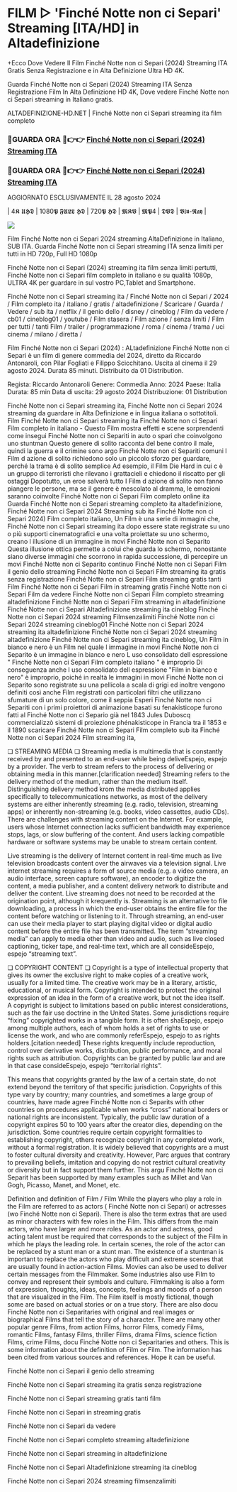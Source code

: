 # FILM ▷ 'Finché Notte non ci Separi' Streaming [ITA/HD] in Altadefinizione

+Ecco Dove Vedere Il Film Finché Notte non ci Separi (2024) Streaming ITA Gratis Senza Registrazione e in Alta Definizione Ultra HD 4K.

Guarda Finché Notte non ci Separi (2024) Streaming ITA Senza Registrazione Film In Alta Definizione HD 4K, Dove vedere Finché Notte non ci Separi streaming in Italiano gratis.

ALTADEFINIZIONE-HD.NET | Finché Notte non ci Separi streaming ita film completo

### 🔴GUARDA ORA 🔴👉👉 [Finché Notte non ci Separi (2024) Streaming ITA](https://t.co/pTKBs8wQes)

### 🔴GUARDA ORA 🔴👉👉 [Finché Notte non ci Separi (2024) Streaming ITA](https://t.co/pTKBs8wQes)

AGGIORNATO ESCLUSIVAMENTE IL 28 agosto 2024

| 4𝕶 𝖀𝕳𝕯 | 1080𝕻 𝕱𝖀𝕷𝕷 𝕳𝕯 | 720𝕻 𝕳𝕯 | 𝕸𝕶𝖁 | 𝕸𝕻4 | 𝕯𝖁𝕯 | 𝕭𝖑𝖚-𝕽𝖆𝖞 |

<p dir="auto"><a href="https://t.co/pTKBs8wQes" title="PLAYNOW" rel="nofollow"><img src="https://i.imgur.com/jhNGoEt.gif" style="max-width: 100%;"></a></p>

Film Finché Notte non ci Separi 2024 streaming AltaDefinizione in Italiano, SUB ITA. Guarda Finché Notte non ci Separi streaming ITA senza limiti per tutti in HD 720p, Full HD 1080p

Finché Notte non ci Separi (2024) streaming ita film senza limiti pertutti, Finché Notte non ci Separi film completo in italiano e su qualità 1080p, ULTRA 4K per guardare in sul vostro PC,Tablet and Smartphone.

Finché Notte non ci Separi streaming ita / Finché Notte non ci Separi / 2024 / Film completo ita / italiano / gratis / altadefinizione / Scaricare / Guarda / Vedere / sub ita / netflix / il genio dello / disney / cineblog / Film da vedere / cb01 / cineblog01 / youtube / Film stasera / Film azione / senza limiti / Film per tutti / tanti Film / trailer / programmazione / roma / cinema / trama / uci cinema / milano / diretta /

Film Finché Notte non ci Separi (2024) : ALtadefinizione Finché Notte non ci Separi è un film di genere commedia del 2024, diretto da Riccardo Antonaroli, con Pilar Fogliati e Filippo Scicchitano. Uscita al cinema il 29 agosto 2024. Durata 85 minuti. Distribuito da 01 Distribution.

Regista: Riccardo Antonaroli
Genere: Commedia
Anno: 2024
Paese: Italia
Durata: 85 min
Data di uscita: 29 agosto 2024
Distribuzione: 01 Distribution

Finché Notte non ci Separi streaming ita, Finché Notte non ci Separi 2024 streaming da guardare in Alta Definizione e in lingua italiana o sottotitoli. Film Finché Notte non ci Separi streaming ita Finché Notte non ci Separi Film completo in italiano - Questo Film mostra effetti e scene sorprendenti come insegui Finché Notte non ci Separiti in auto o spari che coinvolgono uno stuntman Questo genere di solito racconta del bene contro il male, quindi la guerra e il crimine sono argo Finché Notte non ci Separiti comuni I Film d azione di solito richiedono solo un piccolo sforzo per guardare, perché la trama è di solito semplice Ad esempio, il Film Die Hard in cui c è un gruppo di terroristi che rilevano i grattacieli e chiedono il riscatto per gli ostaggi Dopotutto, un eroe salverà tutto I Film d azione di solito non fanno piangere le persone, ma se il genere è mescolato al dramma, le emozioni saranno coinvolte Finché Notte non ci Separi Film completo online ita Guarda Finché Notte non ci Separi streaming completo ita altadefinizione, Finché Notte non ci Separi 2024 Streaming sub ita Finché Notte non ci Separi 2024) Film completo italiano, Un Film è una serie di immagini che, Finché Notte non ci Separi streaming ita dopo essere state registrate su uno o più supporti cinematografici e una volta proiettate su uno schermo, creano l illusione di un immagine in movi Finché Notte non ci Separito Questa illusione ottica permette a colui che guarda lo schermo, nonostante siano diverse immagini che scorrono in rapida successione, di percepire un movi Finché Notte non ci Separito continuo Finché Notte non ci Separi Film il genio dello streaming Finché Notte non ci Separi Film streaming ita gratis senza registrazione Finché Notte non ci Separi Film streaming gratis tanti Film Finché Notte non ci Separi Film in streaming gratis Finché Notte non ci Separi Film da vedere Finché Notte non ci Separi Film completo streaming altadefinizione Finché Notte non ci Separi Film streaming in altadefinizione Finché Notte non ci Separi Altadefinizione streaming ita cineblog Finché Notte non ci Separi 2024 streaming Filmsenzalimiti Finché Notte non ci Separi 2024 streaming cineblog01 Finché Notte non ci Separi 2024 streaming ita altadefinizione Finché Notte non ci Separi 2024 streaming altadefinizione Finché Notte non ci Separi streaming ita cineblog, Un Film in bianco e nero è un Film nel quale l immagine in movi Finché Notte non ci Separito è un immagine in bianco e nero L uso consolidato dell espressione " Finché Notte non ci Separi Film completo italiano " è improprio Di conseguenza anche l uso consolidato dell espressione "Film in bianco e nero" è improprio, poiché in realtà le immagini in movi Finché Notte non ci Separito sono registrate su una pellicola a scala di grigi ed inoltre vengono definiti così anche Film registrati con particolari filtri che utilizzano sfumature di un solo colore, come il seppia Esperi Finché Notte non ci Separiti con i primi proiettori di animazione basati su fenakisticope furono fatti al Finché Notte non ci Separio già nel 1843 Jules Duboscq commercializzò sistemi di proiezione phénakisticope in Francia tra il 1853 e il 1890 scaricare Finché Notte non ci Separi Film completo sub ita Finché Notte non ci Separi 2024 Film streaming ita,

❏ STREAMING MEDIA ❏ Streaming media is multimedia that is constantly received by and presented to an end-user while being deliveEspejo, espejo by a provider. The verb to stream refers to the process of delivering or obtaining media in this manner.[clarification needed] Streaming refers to the delivery method of the medium, rather than the medium itself. Distinguishing delivery method krom the media distributed applies specifically to telecommunications networks, as most of the delivery systems are either inherently streaming (e.g. radio, television, streaming apps) or inherently non-streaming (e.g. books, video cassettes, audio CDs). There are challenges with streaming content on the Internet. For example, users whose Internet connection lacks sufficient bandwidth may experience stops, lags, or slow buffering of the content. And users lacking compatible hardware or software systems may be unable to stream certain content.

Live streaming is the delivery of Internet content in real-time much as live television broadcasts content over the airwaves via a television signal. Live internet streaming requires a form of source media (e.g. a video camera, an audio interface, screen capture software), an encoder to digitize the content, a media publisher, and a content delivery network to distribute and deliver the content. Live streaming does not need to be recorded at the origination point, although it krequently is. Streaming is an alternative to file downloading, a process in which the end-user obtains the entire file for the content before watching or listening to it. Through streaming, an end-user can use their media player to start playing digital video or digital audio content before the entire file has been transmitted. The term “streaming media” can apply to media other than video and audio, such as live closed captioning, ticker tape, and real-time text, which are all consideEspejo, espejo “streaming text”.

❏ COPYRIGHT CONTENT ❏ Copyright is a type of intellectual property that gives its owner the exclusive right to make copies of a creative work, usually for a limited time. The creative work may be in a literary, artistic, educational, or musical form. Copyright is intended to protect the original expression of an idea in the form of a creative work, but not the idea itself. A copyright is subject to limitations based on public interest considerations, such as the fair use doctrine in the United States. Some jurisdictions require “fixing” copyrighted works in a tangible form. It is often shaEspejo, espejo among multiple authors, each of whom holds a set of rights to use or license the work, and who are commonly referEspejo, espejo to as rights holders.[citation needed] These rights krequently include reproduction, control over derivative works, distribution, public performance, and moral rights such as attribution. Copyrights can be granted by public law and are in that case consideEspejo, espejo “territorial rights”.

This means that copyrights granted by the law of a certain state, do not extend beyond the territory of that specific jurisdiction. Copyrights of this type vary by country; many countries, and sometimes a large group of countries, have made agree Finché Notte non ci Separits with other countries on procedures applicable when works “cross” national borders or national rights are inconsistent. Typically, the public law duration of a copyright expires 50 to 100 years after the creator dies, depending on the jurisdiction. Some countries require certain copyright formalities to establishing copyright, others recognize copyright in any completed work, without a formal registration. It is widely believed that copyrights are a must to foster cultural diversity and creativity. However, Parc argues that contrary to prevailing beliefs, imitation and copying do not restrict cultural creativity or diversity but in fact support them further. This argu Finché Notte non ci Separit has been supported by many examples such as Millet and Van Gogh, Picasso, Manet, and Monet, etc.

Definition and definition of Film / Film While the players who play a role in the Film are referred to as actors ( Finché Notte non ci Separi) or actresses (wo Finché Notte non ci Separi). There is also the term extras that are used as minor characters with few roles in the Film. This differs from the main actors, who have larger and more roles. As an actor and actress, good acting talent must be required that corresponds to the subject of the Film in which he plays the leading role. In certain scenes, the role of the actor can be replaced by a stunt man or a stunt man. The existence of a stuntman is important to replace the actors who play difficult and extreme scenes that are usually found in action-action Films. Movies can also be used to deliver certain messages from the Filmmaker. Some industries also use Film to convey and represent their symbols and culture. Filmmaking is also a form of expression, thoughts, ideas, concepts, feelings and moods of a person that are visualized in the Film. The Film itself is mostly fictional, though some are based on actual stories or on a true story. There are also docu Finché Notte non ci Separitaries with original and real images or biographical Films that tell the story of a character. There are many other popular genre Films, from action Films, horror Films, comedy Films, romantic Films, fantasy Films, thriller Films, drama Films, science fiction Films, crime Films, docu Finché Notte non ci Separitaries and others. This is some information about the definition of Film or Film. The information has been cited from various sources and references. Hope it can be useful.

Finché Notte non ci Separi il genio dello streaming

Finché Notte non ci Separi streaming ita gratis senza registrazione

Finché Notte non ci Separi streaming gratis tanti film

Finché Notte non ci Separi in streaming gratis

Finché Notte non ci Separi da vedere

Finché Notte non ci Separi completo streaming altadefinizione

Finché Notte non ci Separi streaming in altadefinizione

Finché Notte non ci Separi Altadefinizione streaming ita cineblog

Finché Notte non ci Separi 2024 streaming filmsenzalimiti
